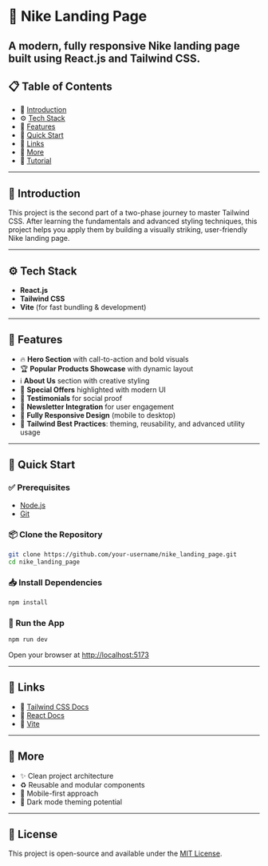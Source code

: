 # 👟 Nike Landing Page

A modern, fully responsive Nike landing page built using **React.js** and **Tailwind CSS**. 
---

## 📋 Table of Contents

- 🤖 [Introduction](#-introduction)
- ⚙️ [Tech Stack](#-tech-stack)
- 🔋 [Features](#-features)
- 🤸 [Quick Start](#-quick-start)
- 🔗 [Links](#-links)
- 🚀 [More](#-more)
- 🚨 [Tutorial](#-tutorial)

---

## 🤖 Introduction

This project is the second part of a two-phase journey to master Tailwind CSS. After learning the fundamentals and advanced styling techniques, this project helps you apply them by building a visually striking, user-friendly Nike landing page.

---

## ⚙️ Tech Stack

- **React.js**
- **Tailwind CSS**
- **Vite** (for fast bundling & development)

---

## 🔋 Features

- 🔥 **Hero Section** with call-to-action and bold visuals
- 🏆 **Popular Products Showcase** with dynamic layout
- ℹ️ **About Us** section with creative styling
- 🎉 **Special Offers** highlighted with modern UI
- 💬 **Testimonials** for social proof
- 📧 **Newsletter Integration** for user engagement
- 📱 **Fully Responsive Design** (mobile to desktop)
- 🦾 **Tailwind Best Practices**: theming, reusability, and advanced utility usage

---

## 🤸 Quick Start

### ✅ Prerequisites

- [Node.js](https://nodejs.org/)
- [Git](https://git-scm.com/)

### 📦 Clone the Repository

```bash
git clone https://github.com/your-username/nike_landing_page.git
cd nike_landing_page
````

### 📥 Install Dependencies

```bash
npm install
```

### 🚀 Run the App

```bash
npm run dev
```

Open your browser at [http://localhost:5173](http://localhost:5173)

---

## 🔗 Links

* 🔗 [Tailwind CSS Docs](https://tailwindcss.com/docs)
* 🔗 [React Docs](https://reactjs.org/docs/getting-started.html)
* 🔗 [Vite](https://vitejs.dev)

---

## 🚀 More

* ✨ Clean project architecture
* ♻️ Reusable and modular components
* 📱 Mobile-first approach
* 🎨 Dark mode theming potential

---

## 📄 License

This project is open-source and available under the [MIT License](LICENSE).



